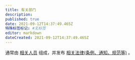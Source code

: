 ```yaml
---
title: 有关部门
description: 
published: true
date: 2021-09-12T14:37:49.465Z
特殊标签标记: #无标签
editor: markdown
dateCreated: 2021-09-12T14:37:49.465Z
---
```


通常由 [相关人员](/censorship/相关人员.md) 组成，并发布 [相关法律(条例、通知、规范等)](/censorship/相关法律.md) 。
